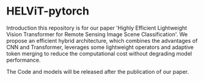 # HELViT-pytorch
Introduction this repository is for our paper 'Highly Efficient Lightweight Vision Transformer for Remote Sensing Image Scene Classification'. We propose an efficient hybrid architecture, which combines the advantages of CNN and Transformer, leverages some lightweight operators and adaptive token merging to reduce the computational cost without degrading model performance.

The Code and models will be released after the publication of our paper.
